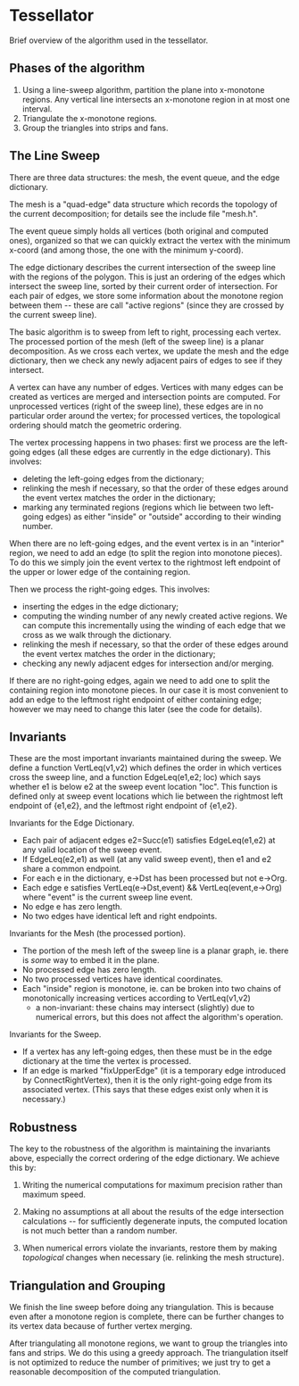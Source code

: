 Tessellator
===========

Brief overview of the algorithm used in the tessellator.


Phases of the algorithm
-----------------------

1. Using a line-sweep algorithm, partition the plane into x-monotone
   regions.  Any vertical line intersects an x-monotone region in
   at most one interval.
2. Triangulate the x-monotone regions.
3. Group the triangles into strips and fans.

The Line Sweep
--------------

There are three data structures: the mesh, the event queue, and the
edge dictionary.

The mesh is a "quad-edge" data structure which records the topology of
the current decomposition; for details see the include file "mesh.h".

The event queue simply holds all vertices (both original and computed
ones), organized so that we can quickly extract the vertex with the
minimum x-coord (and among those, the one with the minimum y-coord).

The edge dictionary describes the current intersection of the sweep
line with the regions of the polygon.  This is just an ordering of the
edges which intersect the sweep line, sorted by their current order of
intersection.  For each pair of edges, we store some information about
the monotone region between them -- these are call "active regions"
(since they are crossed by the current sweep line).

The basic algorithm is to sweep from left to right, processing each
vertex.  The processed portion of the mesh (left of the sweep line) is
a planar decomposition.  As we cross each vertex, we update the mesh
and the edge dictionary, then we check any newly adjacent pairs of
edges to see if they intersect.

A vertex can have any number of edges.  Vertices with many edges can
be created as vertices are merged and intersection points are
computed.  For unprocessed vertices (right of the sweep line), these
edges are in no particular order around the vertex; for processed
vertices, the topological ordering should match the geometric ordering.

The vertex processing happens in two phases: first we process are the
left-going edges (all these edges are currently in the edge
dictionary).  This involves:

 - deleting the left-going edges from the dictionary;
 - relinking the mesh if necessary, so that the order of these edges around
   the event vertex matches the order in the dictionary;
 - marking any terminated regions (regions which lie between two left-going
   edges) as either "inside" or "outside" according to their winding number.

When there are no left-going edges, and the event vertex is in an
"interior" region, we need to add an edge (to split the region into
monotone pieces).  To do this we simply join the event vertex to the
rightmost left endpoint of the upper or lower edge of the containing
region.

Then we process the right-going edges.  This involves:

 - inserting the edges in the edge dictionary;
 - computing the winding number of any newly created active regions.
   We can compute this incrementally using the winding of each edge
   that we cross as we walk through the dictionary.
 - relinking the mesh if necessary, so that the order of these edges around
   the event vertex matches the order in the dictionary;
 - checking any newly adjacent edges for intersection and/or merging.

If there are no right-going edges, again we need to add one to split
the containing region into monotone pieces.  In our case it is most
convenient to add an edge to the leftmost right endpoint of either
containing edge; however we may need to change this later (see the
code for details).


Invariants
----------

These are the most important invariants maintained during the sweep.
We define a function VertLeq(v1,v2) which defines the order in which
vertices cross the sweep line, and a function EdgeLeq(e1,e2; loc)
which says whether e1 is below e2 at the sweep event location "loc".
This function is defined only at sweep event locations which lie
between the rightmost left endpoint of {e1,e2}, and the leftmost right
endpoint of {e1,e2}.

Invariants for the Edge Dictionary.

 - Each pair of adjacent edges e2=Succ(e1) satisfies EdgeLeq(e1,e2)
   at any valid location of the sweep event.
 - If EdgeLeq(e2,e1) as well (at any valid sweep event), then e1 and e2
   share a common endpoint.
 - For each e in the dictionary, e->Dst has been processed but not e->Org.
 - Each edge e satisfies VertLeq(e->Dst,event) && VertLeq(event,e->Org)
   where "event" is the current sweep line event.
 - No edge e has zero length.
 - No two edges have identical left and right endpoints.

Invariants for the Mesh (the processed portion).

 - The portion of the mesh left of the sweep line is a planar graph,
   ie. there is *some* way to embed it in the plane.
 - No processed edge has zero length.
 - No two processed vertices have identical coordinates.
 - Each "inside" region is monotone, ie. can be broken into two chains
   of monotonically increasing vertices according to VertLeq(v1,v2)
   - a non-invariant: these chains may intersect (slightly) due to
     numerical errors, but this does not affect the algorithm's operation.

Invariants for the Sweep.

 - If a vertex has any left-going edges, then these must be in the edge
   dictionary at the time the vertex is processed.
 - If an edge is marked "fixUpperEdge" (it is a temporary edge introduced
   by ConnectRightVertex), then it is the only right-going edge from
   its associated vertex.  (This says that these edges exist only
   when it is necessary.)


Robustness
----------

The key to the robustness of the algorithm is maintaining the
invariants above, especially the correct ordering of the edge
dictionary.  We achieve this by:

  1. Writing the numerical computations for maximum precision rather
     than maximum speed.
     
  2. Making no assumptions at all about the results of the edge
     intersection calculations -- for sufficiently degenerate inputs,
     the computed location is not much better than a random number.
     
  3. When numerical errors violate the invariants, restore them
     by making *topological* changes when necessary (ie. relinking
     the mesh structure).
     
     
Triangulation and Grouping
--------------------------

We finish the line sweep before doing any triangulation.  This is
because even after a monotone region is complete, there can be further
changes to its vertex data because of further vertex merging.

After triangulating all monotone regions, we want to group the
triangles into fans and strips.  We do this using a greedy approach.
The triangulation itself is not optimized to reduce the number of
primitives; we just try to get a reasonable decomposition of the
computed triangulation.

